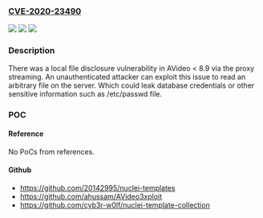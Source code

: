 ### [CVE-2020-23490](https://cve.mitre.org/cgi-bin/cvename.cgi?name=CVE-2020-23490)
![](https://img.shields.io/static/v1?label=Product&message=n%2Fa&color=blue)
![](https://img.shields.io/static/v1?label=Version&message=n%2Fa&color=blue)
![](https://img.shields.io/static/v1?label=Vulnerability&message=n%2Fa&color=brighgreen)

### Description

There was a local file disclosure vulnerability in AVideo < 8.9 via the proxy streaming. An unauthenticated attacker can exploit this issue to read an arbitrary file on the server. Which could leak database credentials or other sensitive information such as /etc/passwd file.

### POC

#### Reference
No PoCs from references.

#### Github
- https://github.com/20142995/nuclei-templates
- https://github.com/ahussam/AVideo3xploit
- https://github.com/cyb3r-w0lf/nuclei-template-collection

